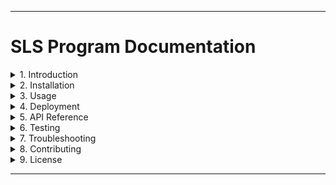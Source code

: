 ---

# SLS Program Documentation

<details>
<summary>1. Introduction</summary>

## 1.1 Overview
Provide a brief description of your SLS program, its purpose, and its key features.

## 1.2 Prerequisites
List any prerequisites for using or setting up your program, such as software versions or accounts.

</details>

<details>
<summary>2. Installation</summary>

## 2.1 Environment Setup
Detail how to set up the development environment.

## 2.2 Installation Steps
Provide step-by-step instructions for installing the program.

## 2.3 Configuration
Explain any necessary configuration settings after installation.

</details>

<details>
<summary>3. Usage</summary>

## 3.1 Basic Commands
List the basic commands for interacting with your SLS program.

## 3.2 Examples
Provide examples of how to use the program in various scenarios.

## 3.3 Common Issues
Outline common issues users may encounter and their solutions.

</details>

<details>
<summary>4. Deployment</summary>

## 4.1 Deployment Process
Describe the deployment process for your SLS program.

## 4.2 Environment Variables
List any environment variables required for deployment.

## 4.3 Rollback Procedures
Explain how to roll back to a previous version in case of issues.

</details>

<details>
<summary>5. API Reference</summary>

## 5.1 Endpoints
Document the available API endpoints, including request and response formats.

## 5.2 Authentication
Detail the authentication methods used by your API.

## 5.3 Error Codes
List common error codes and their meanings.

</details>

<details>
<summary>6. Testing</summary>

## 6.1 Unit Tests
Describe how to run unit tests for your program.

## 6.2 Integration Tests
Explain how to perform integration testing.

## 6.3 Test Coverage
Discuss test coverage and any tools used.

</details>

<details>
<summary>7. Troubleshooting</summary>

## 7.1 Logging
Explain how to access logs for debugging.

## 7.2 FAQ
Provide a list of frequently asked questions.

## 7.3 Community Support
Mention any forums or community support channels available.

</details>

<details>
<summary>8. Contributing</summary>

## 8.1 Guidelines
Outline guidelines for contributing to the project.

## 8.2 Code of Conduct
Provide a link to the code of conduct for contributors.

## 8.3 Reporting Issues
Explain how to report bugs or issues.

</details>

<details>
<summary>9. License</summary>

## 9.1 License Information
Detail the licensing information for your program.

## 9.2 Third-Party Libraries
List any third-party libraries used and their licenses.

</details>

---